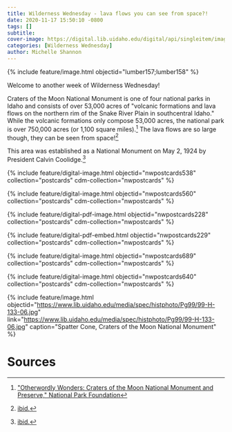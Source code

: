 ```yaml
---
title: Wilderness Wednesday - lava flows you can see from space?!
date: 2020-11-17 15:50:10 -0800
tags: []
subtitle: 
cover-image: https://digital.lib.uidaho.edu/digital/api/singleitem/image/pdf/nwpostcards/229/default.png
categories: [Wilderness Wednesday]
author: Michelle Shannon
---
```


{% include feature/image.html objectid="lumber157;lumber158" %}

Welcome to another week of Wilderness Wednesday!

Craters of the Moon National Monument is one of four national parks in Idaho and consists of over 53,000 acres of "volcanic formations and lava flows on the northern rim of the Snake River Plain in southcentral Idaho." While the volcanic formations only compose 53,000 acres, the national park is over 750,000 acres (or 1,100 square miles).[^1] The lava flows are so large though, they can be seen from space![^2]

This area was established as a National Monument on May 2, 1924 by President Calvin Coolidge.[^3]

{% include feature/digital-image.html objectid="nwpostcards538" collection="postcards" cdm-collection="nwpostcards" %}

{% include feature/digital-image.html objectid="nwpostcards560" collection="postcards" cdm-collection="nwpostcards" %}

{% include feature/digital-pdf-image.html objectid="nwpostcards228" collection="postcards" cdm-collection="nwpostcards" %}

{% include feature/digital-pdf-embed.html objectid="nwpostcards229" collection="postcards" cdm-collection="nwpostcards" %}

{% include feature/digital-image.html objectid="nwpostcards689" collection="postcards" cdm-collection="nwpostcards" %}

{% include feature/digital-image.html objectid="nwpostcards640" collection="postcards" cdm-collection="nwpostcards" %}

{% include feature/image.html objectid="https://www.lib.uidaho.edu/media/spec/histphoto/Pg99/99-H-133-06.jpg" link="https://www.lib.uidaho.edu/media/spec/histphoto/Pg99/99-H-133-06.jpg" caption="Spatter Cone, Craters of the Moon National Monument" %}


# Sources

[^1]: ["Otherwordly Wonders: Craters of the Moon National Monument and Preserve," National Park Foundation](https://www.nationalparks.org/explore-parks/craters-moon-national-monument-and-preserve#:~:text=Park%20Information,River%20Plain%20in%20southcentral%20Idaho.)

[^2]: [ibid.](https://www.nationalparks.org/explore-parks/craters-moon-national-monument-and-preserve#:~:text=Park%20Information,River%20Plain%20in%20southcentral%20Idaho.)

[^3]: [ibid.](https://www.nationalparks.org/explore-parks/craters-moon-national-monument-and-preserve#:~:text=Park%20Information,River%20Plain%20in%20southcentral%20Idaho.)